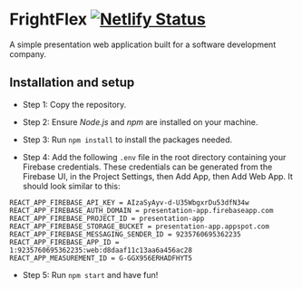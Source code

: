 # FrightFlex [![Netlify Status](https://api.netlify.com/api/v1/badges/7d0d1c53-5fe6-4b3e-a3bf-345c00e0b19d/deploy-status)](https://app.netlify.com/sites/cheery-squirrel-e30888/deploys)

A simple presentation web application built for a software development company.

## Installation and setup
- Step 1: Copy the repository.

- Step 2: Ensure _Node.js_ and _npm_ are installed on your machine.

- Step 3: Run ```npm install``` to install the packages needed.

- Step 4: Add the following ```.env``` file in the root directory containing your Firebase credentials. These credentials can be generated from the Firebase UI, in the Project Settings, then Add App, then Add Web App. It should look similar to this:

```console
REACT_APP_FIREBASE_API_KEY = AIzaSyAyv-d-U35WbgxrDu53dfN34w
REACT_APP_FIREBASE_AUTH_DOMAIN = presentation-app.firebaseapp.com
REACT_APP_FIREBASE_PROJECT_ID = presentation-app
REACT_APP_FIREBASE_STORAGE_BUCKET = presentation-app.appspot.com
REACT_APP_FIREBASE_MESSAGING_SENDER_ID = 9235760695362235
REACT_APP_FIREBASE_APP_ID = 1:9235760695362235:web:d8daaf11c13aa6a456ac28
REACT_APP_MEASUREMENT_ID = G-GGX956ERHADFHYT5
```

- Step 5: Run ```npm start``` and have fun!
